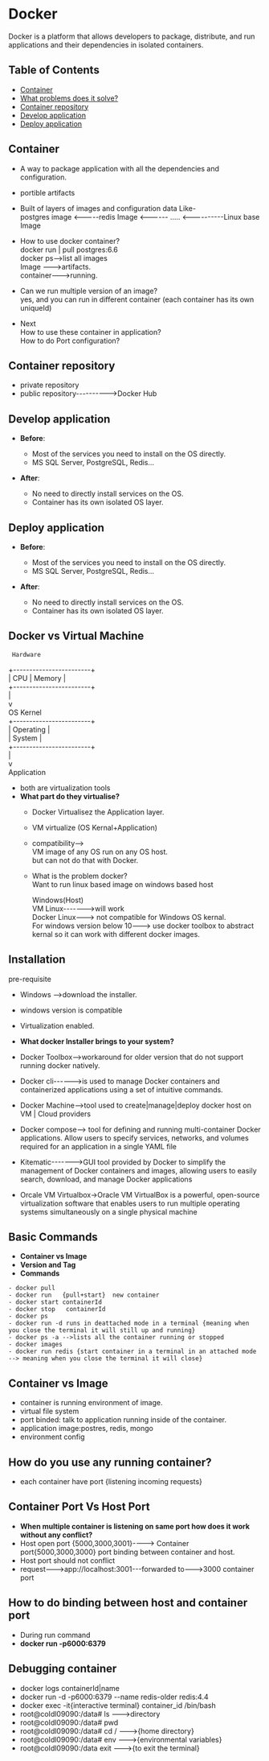 # Docker  
Docker is a platform that allows developers to package, distribute, and run applications and their dependencies in isolated containers.
## Table of Contents

- [Container](#container)
- [What problems does it solve?](#what-problems-does-it-solve)
- [Container repository](#container-repository)
- [Develop application](#develop-application)
- [Deploy application](#deploy-application)

## Container
- A way to package application with all the dependencies and configuration.  
- portible artifacts
- Built of layers of images and configuration data Like-  
  postgres image <-----redis Image <------  ..... <----------Linux base Image
- How to use docker container?  
  docker run | pull postgres:6.6  
  docker ps-->list all images  
  Image --->artifacts.  
  container--->running.  

- Can we run multiple version of an image?  
  yes, and you can run in different container (each container has its own uniqueId)
- Next  
  How to use these container in application?  
  How to do Port configuration?

## Container repository
- private repository
- public repository---------->Docker Hub
## Develop application
- **Before**:
  - Most of the services you need to install on the OS directly.
  - MS SQL Server, PostgreSQL, Redis...

- **After**:
  - No need to directly install services on the OS.
  - Container has its own isolated OS layer.

## Deploy application
- **Before**:
  - Most of the services you need to install on the OS directly.
  - MS SQL Server, PostgreSQL, Redis...

- **After**:
  - No need to directly install services on the OS.
  - Container has its own isolated OS layer.
## Docker vs Virtual Machine  
     Hardware
  +------------------------+  
  |        CPU | Memory     |  
  +------------------------+  
              |  
              v  
         OS Kernel  
  +------------------------+   
  |       Operating        |  
  |       System           |  
  +------------------------+  
              |  
              v  
         Application  

 - both are virtualization tools  
  - **What part do they virtualise?**
     - Docker Virtualisez the Application layer.
     - VM virtualize (OS Kernal+Application)
     - compatibility-->  
        VM image of any OS run on any OS host.  
        but can not do that with Docker.
    - What is the problem docker?  
      Want to run linux based image on windows based host

      Windows(Host)  
      VM Linux------->will work  
      Docker Linux---> not compatible for Windows OS kernal.  
      For windows version below 10---> use docker toolbox to abstract kernal so it can work with different docker images.
 ## Installation  
   pre-requisite
   - Windows -->download the installer.
   - windows version is compatible
   - Virtualization enabled.


   - **What docker Installer brings to your system?**
   - Docker Toolbox-->workaround for older version that do not support running docker natively.
   - Docker cli------>is used to manage  Docker containers and  containerized applications using a set of intuitive commands.
   - Docker Machine-->tool used to create|manage|deploy docker host on VM | Cloud providers
   - Docker compose--> tool for defining and running multi-container Docker applications. Allow users to specify services, networks, and volumes required for an application in a single YAML file
   - Kitematic------->GUI tool provided by Docker to simplify the management of Docker containers and images, allowing users to easily search, download, and manage Docker applications
   - Orcale VM Virtualbox->Oracle VM VirtualBox is a powerful, open-source virtualization software that enables users to run multiple operating systems simultaneously on a single physical machine

## Basic Commands
   - **Container vs Image**
   - **Version and Tag**
   - **Commands**

    - docker pull
    - docker run   {pull+start}  new container
    - docker start containerId
    - docker stop   containerId
    - docker ps
    - docker run -d runs in deattached mode in a terminal {meaning when you close the terminal it will still up and running}
    - docker ps -a -->lists all the container running or stopped
    - docker images
    - docker run redis {start container in a terminal in an attached mode --> meaning when you close the terminal it will close}
    
## Container vs Image

   - container is running environment of image.
   - virtual file system
   - port binded: talk to application running inside of the container.
   - application image:postres, redis, mongo
   - environment config

## How do you use any running container?
   - each container have port {listening incoming requests}   
## Container Port Vs Host Port
   - **When multiple container is listening on same port how does it work without any conflict?**
   - Host  open port {5000,3000,3001}----> Container port{5000,3000,3000}     port binding between container and host.
   - Host port should not conflict
   - request--->app://localhost:3001---forwarded to--->3000 container port
## How to do binding between host and container port
   - During run command
   - **docker run -p6000:6379**

## Debugging container
   - docker logs containerId|name
   - docker run -d -p6000:6379 --name redis-older redis:4.4
   - docker exec -it{interactive terminal} container_id /bin/bash
   - root@coIdl09090:/data# ls   --->directory
   - root@coIdl09090:/data# pwd
   - root@coIdl09090:/data# cd /   --->{home directory}
   - root@coIdl09090:/data# env    --->{environmental variables}
   - root@coIdl09090:/data exit    --->{to exit the terminal}
     
    
     

      
       
   

